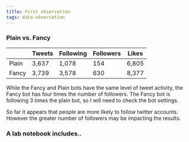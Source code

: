 ```yaml
---
title: First observation
tags: data-observation
---
```


### Plain vs. Fancy 

|	   |Tweets |Following     |Followers    |Likes |
|---|---|---|---|---|
|Plain |3,637 |1,078 |154 |6,805 |
|Fancy |3,739 |3,578 |630 |8,377 |

While the Fancy and Plain bots have the same level of tweet activity, the Fancy bot has four times the number of followers. The Fancy bot is following 3 times the plain bot, so I will need to check the bot settings.

So far it appears that people are more likely to follow twitter accounts. However the greater number of followers may be impacting the results.


### A lab notebook includes.. 
